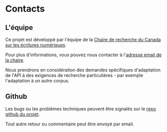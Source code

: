 # Contacts

## L'équipe

Ce projet est développé par l'équipe de la [Chaire de recherche du Canada sur les écritures numériques](http://ecrituresnumeriques.ca/fr/Equipe).

Pour plus d'informations, vous pouvez nous contacter à l'[adresse email de la chaire](mailto:crc.ecrituresnumeriques@gmail.com).

Nous prendrons en considération des demandes spécifiques d'adaptation de l'API à des exigences de recherche particulières - par exemple l'adaptation à un autre corpus.

## Github

Les bugs ou les problèmes techniques peuvent être signalés sur le [repo github du projet](https://github.com/EcrituresNumeriques/anthologie-API/issues).

Tout autre retour ou commentaire peut être envoyé par email.

